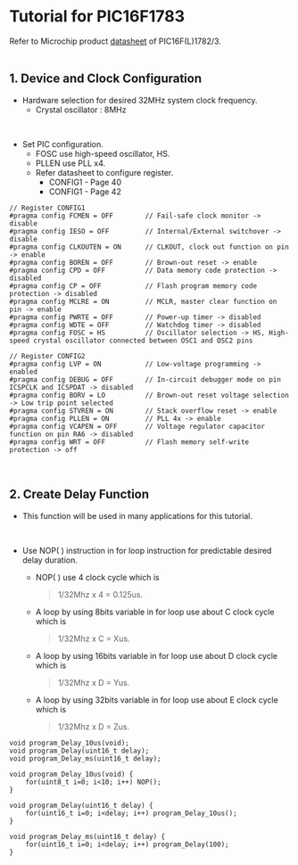 # Tutorial for PIC16F1783

Refer to Microchip product [datasheet](https://www.microchip.com/en-us/product/pic16f1783) of PIC16F(L)1782/3.<br/>
<br/>

## 1.  Device and Clock Configuration

* Hardware selection for desired 32MHz system clock frequency.
    - Crystal oscillator : 8MHz
<br/>

* Set PIC configuration.
  - FOSC use high-speed oscillator, HS.
  - PLLEN use PLL x4.
  - Refer datasheet to configure register.
    - CONFIG1 - Page 40
    - CONFIG1 - Page 42

```
// Register CONFIG1
#pragma config FCMEN = OFF        // Fail-safe clock monitor -> disable
#pragma config IESO = OFF         // Internal/External switchover -> disable
#pragma config CLKOUTEN = ON      // CLKOUT, clock out function on pin -> enable
#pragma config BOREN = OFF        // Brown-out reset -> enable
#pragma config CPD = OFF          // Data memory code protection -> disabled
#pragma config CP = OFF           // Flash program memory code protection -> disabled
#pragma config MCLRE = ON         // MCLR, master clear function on pin -> enable
#pragma config PWRTE = OFF        // Power-up timer -> disabled
#pragma config WDTE = OFF         // Watchdog timer -> disabled
#pragma config FOSC = HS          // Oscillator selection -> HS, High-speed crystal oscillator connected between OSC1 and OSC2 pins

// Register CONFIG2
#pragma config LVP = ON           // Low-voltage programming -> enabled
#pragma config DEBUG = OFF        // In-circuit debugger mode on pin ICSPCLK and ICSPDAT -> disabled
#pragma config BORV = LO          // Brown-out reset voltage selection -> Low trip point selected
#pragma config STVREN = ON        // Stack overflow reset -> enable
#pragma config PLLEN = ON         // PLL 4x -> enable
#pragma config VCAPEN = OFF       // Voltage regulator capacitor function on pin RA6 -> disabled
#pragma config WRT = OFF          // Flash memory self-write protection -> off
```
<br/>

## 2.  Create Delay Function

* This function will be used in many applications for this tutorial.
<br/>

* Use NOP( ) instruction in for loop instruction for predictable desired delay duration.
    - NOP( ) use 4 clock cycle which is
      >1/32Mhz x 4 = 0.125us.
      
    - A loop by using 8bits variable in for loop use about C clock cycle which is
      >1/32Mhz x C = Xus.
      
    - A loop by using 16bits variable in for loop use about D clock cycle which is
      >1/32Mhz x D = Yus.
      
    - A loop by using 32bits variable in for loop use about E clock cycle which is
      >1/32Mhz x D = Zus.
      
```
void program_Delay_10us(void);
void program_Delay(uint16_t delay);
void program_Delay_ms(uint16_t delay);
```

```
void program_Delay_10us(void) {
    for(uint8_t i=0; i<10; i++) NOP();
}

void program_Delay(uint16_t delay) {
    for(uint16_t i=0; i<delay; i++) program_Delay_10us();
}

void program_Delay_ms(uint16_t delay) {
    for(uint16_t i=0; i<delay; i++) program_Delay(100);
}
```
<br/>

<br/>
